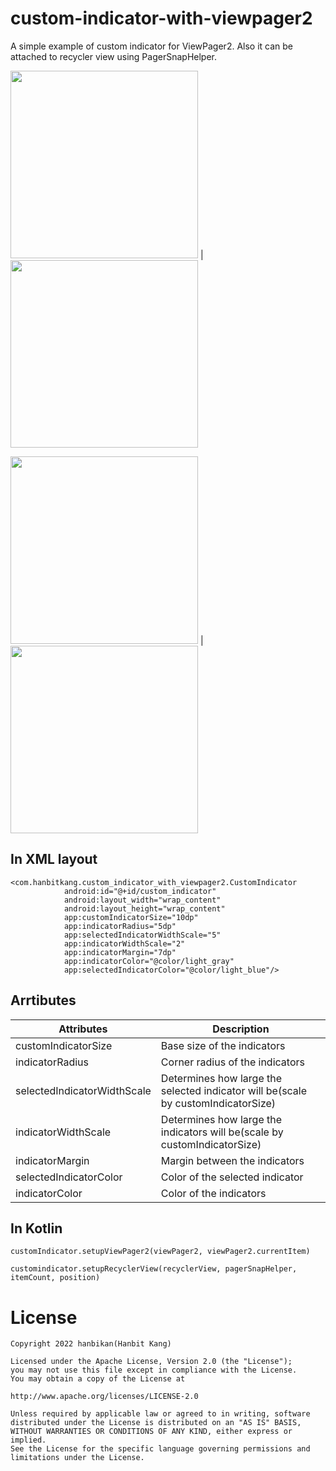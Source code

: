 # custom-indicator-with-viewpager2
A simple example of custom indicator for ViewPager2. Also it can be attached to recycler view using PagerSnapHelper.

<img src="https://user-images.githubusercontent.com/58168528/183252255-a66e1fb3-aed1-4cd1-a025-292cf57fdb92.gif" width="300px"/> | <img src="https://user-images.githubusercontent.com/58168528/183554925-4cec3182-cdcd-41ee-941d-034328f2f8ff.gif" width="300px"/>

<img src="https://user-images.githubusercontent.com/58168528/183553596-3119e688-3e43-4698-8254-745857199a0e.gif" width="300px"/> | <img src="https://user-images.githubusercontent.com/58168528/183554385-476d3ead-0652-479a-87c9-57de5d8b4096.gif" width="300px"/>

## In XML layout
```
<com.hanbitkang.custom_indicator_with_viewpager2.CustomIndicator
            android:id="@+id/custom_indicator"
            android:layout_width="wrap_content"
            android:layout_height="wrap_content"
            app:customIndicatorSize="10dp"
            app:indicatorRadius="5dp"
            app:selectedIndicatorWidthScale="5"
            app:indicatorWidthScale="2"
            app:indicatorMargin="7dp"
            app:indicatorColor="@color/light_gray"
            app:selectedIndicatorColor="@color/light_blue"/>
```
## Arrtibutes
|Attributes|Description|
|----|----|
|customIndicatorSize|Base size of the indicators|
|indicatorRadius|Corner radius of the indicators|
|selectedIndicatorWidthScale|Determines how large the selected indicator will be(scale by customIndicatorSize)|
|indicatorWidthScale|Determines how large the indicators will be(scale by customIndicatorSize)|
|indicatorMargin|Margin between the indicators|
|selectedIndicatorColor|Color of the selected indicator|
|indicatorColor|Color of the indicators|

## In Kotlin
```
customIndicator.setupViewPager2(viewPager2, viewPager2.currentItem)
```
```
customindicator.setupRecyclerView(recyclerView, pagerSnapHelper, itemCount, position)
```

# License
```
Copyright 2022 hanbikan(Hanbit Kang)

Licensed under the Apache License, Version 2.0 (the "License");
you may not use this file except in compliance with the License.
You may obtain a copy of the License at

http://www.apache.org/licenses/LICENSE-2.0

Unless required by applicable law or agreed to in writing, software
distributed under the License is distributed on an "AS IS" BASIS,
WITHOUT WARRANTIES OR CONDITIONS OF ANY KIND, either express or implied.
See the License for the specific language governing permissions and
limitations under the License.
```
